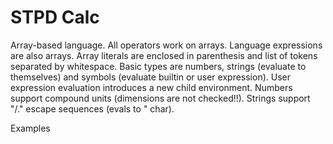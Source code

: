 # STPD Calc

Array-based language. All operators work on arrays. Language expressions are also arrays.
Array literals are enclosed in parenthesis and list of tokens separated by whitespace.
Basic types are numbers, strings (evaluate to themselves) and symbols (evaluate builtin or user expression). User expression evaluation introduces a new child environment.
Numbers support compound units (dimensions are not checked!!). Strings support "/." escape sequences (evals to " char).

Examples